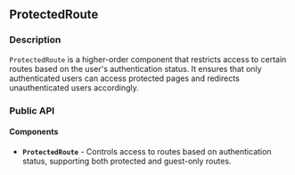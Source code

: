 ## ProtectedRoute

### Description

`ProtectedRoute` is a higher-order component that restricts access to certain routes based on the user's authentication status. It ensures that only authenticated users can access protected pages and redirects unauthenticated users accordingly.

### Public API

#### Components

-   **`ProtectedRoute`** - Controls access to routes based on authentication status, supporting both protected and guest-only routes.
